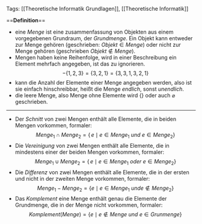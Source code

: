 Tags: [[Theoretische Informatik Grundlagen]], [[Theoretische Informatik]]

==**Definition**==
- eine *Menge* ist eine zusammenfassung von Objekten aus einem vorgegebenen Grundraum, der *Grundmenge*. Ein Objekt kann entweder zur Menge gehören (geschrieben: $Objekt \in Menge$) oder nicht zur Menge gehören (geschrieben $Objekt \not\in Menge$).
- Mengen haben keine Reihenfolge, wird in einer Beschreibung ein Element mehrfach angegeben, ist das zu ignorieren.
$$-\{1,2,3\} = \{3,2,1\} = \{3,3,1,3,2,1\}$$
- kann die Anzahl der Elemente einer Menge angegeben werden, also ist sie einfach hinschreibbar, heißt die Menge *endlich*, sonst *unendlich*.
- die leere Menge, also Menge ohne Elemente wird $\{\}$ oder auch $\varnothing$ geschrieben.

---

- Der *Schnitt* von zwei Mengen enthält alle Elemente, die in beiden Mengen vorkommen, formaler:
$$Menge_{1} \cap Menge_{2} = \{\,e \mid e \in Menge_{1}\ und\ e \in Menge_{2}\}$$
- Die *Vereinigung* von zwei Mengen enthält alle Elemente, die in mindestens einer der beiden Mengen vorkommen, formaler:
$$Menge_{1} \cup Menge_{2} = \{\,e \mid e \in Menge_{1}\ oder\ e \in Menge_{2}\}$$
- Die *Differenz* von zwei Mengen enthält alle Elemente, die in der ersten und nicht in der zweiten Menge vorkommen, formaler:
$$Menge_{1} - Menge_{2} = \{e \mid e \in Menge_{1}\ und e \not\in Menge_{2}\}$$
- Das *Komplement* eine Menge enthält genau die Elemente der Grundmenge, die in der Menge nicht vorkommen, formaler:
$$Komplement(Menge) = \{e \mid e \not\in Menge \ und\ e \in Grunmenge\}$$